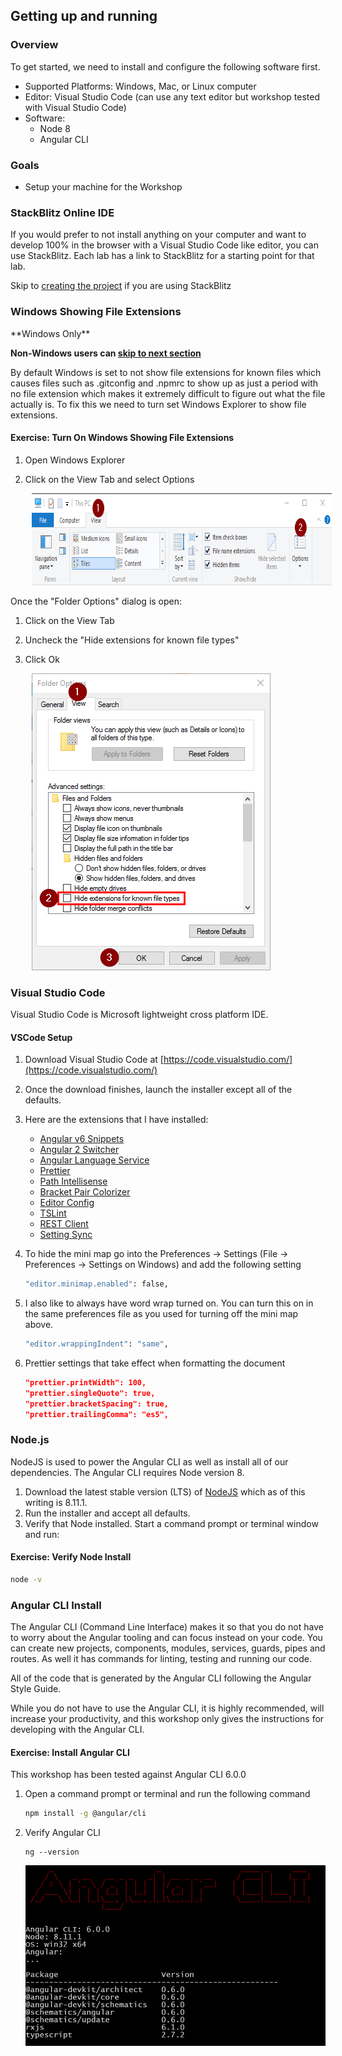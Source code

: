 ## Getting up and running

### Overview

To get started, we need to install and configure the following software first.

* Supported Platforms: Windows, Mac, or Linux computer
* Editor: Visual Studio Code (can use any text editor but workshop tested with Visual Studio Code)
* Software:
  * Node 8
  * Angular CLI

### Goals

* Setup your machine for the Workshop

### StackBlitz Online IDE

If you would prefer to not install anything on your computer and want to develop 100% in the browser with a Visual Studio Code like editor, you can use StackBlitz.  Each lab has a link to StackBlitz for a starting point for that lab.

<div class="alert alert-danger" role="alert">Skip to <a href='#chapter3'>creating the project</a> if you are using StackBlitz</div>

### Windows Showing File Extensions

<div class="alert alert-danger" role="alert">
**Windows Only**
</div>

**Non-Windows users can [skip to next section](#chapter2.4)**

By default Windows is set to not show file extensions for known files which causes files such as .gitconfig and .npmrc to show up as just a period with no file extension which makes it extremely difficult to figure out what the file actually is. To fix this we need to turn set Windows Explorer to show file extensions.

<h4 class="exercise-start">
    <b>Exercise</b>: Turn On Windows Showing File Extensions
</h4>

1. Open Windows Explorer
1. Click on the View Tab and select Options

    <img src="images/chapter1/windows-explorer-ribbon.png" style="height:147px;width:759px;margin-left: 10px">

Once the "Folder Options" dialog is open:

1. Click on the View Tab
1. Uncheck the "Hide extensions for known file types"
1. Click Ok

    <img src="images/chapter1/windows-explorer-view-options.png" style="height:475px;width:382px;margin-left: 10px">

<div class="exercise-end"></div>

### Visual Studio Code

Visual Studio Code is Microsoft lightweight cross platform IDE.

<h4 class="exercise-start">
    <b>VSCode Setup</b>
</h4>

1. Download Visual Studio Code at [https://code.visualstudio.com/](https://code.visualstudio.com/)
1. Once the download finishes, launch the installer except all of the defaults.
1. Here are the extensions that I have installed:

    * [Angular v6 Snippets](https://marketplace.visualstudio.com/items?itemName=johnpapa.Angular2)
    * [Angular 2 Switcher](https://marketplace.visualstudio.com/items?itemName=infinity1207.angular2-switcher)
    * [Angular Language Service](https://marketplace.visualstudio.com/items?itemName=Angular.ng-template)
    * [Prettier](https://marketplace.visualstudio.com/items?itemName=esbenp.prettier-vscode)
    * [Path Intellisense](https://marketplace.visualstudio.com/items?itemName=christian-kohler.path-intellisense)
    * [Bracket Pair Colorizer](https://marketplace.visualstudio.com/items?itemName=CoenraadS.bracket-pair-colorizer)
    * [Editor Config](https://marketplace.visualstudio.com/items?itemName=EditorConfig.EditorConfig)
    * [TSLint](https://marketplace.visualstudio.com/items?itemName=eg2.tslint)
    * [REST Client](https://marketplace.visualstudio.com/items?itemName=humao.rest-client)
    * [Setting Sync](https://marketplace.visualstudio.com/items?itemName=Shan.code-settings-sync)

1. To hide the mini map go into the Preferences -> Settings (File -> Preferences -> Settings on Windows) and add the following setting

    ```bash
    "editor.minimap.enabled": false,
    ```

1. I also like to always have word wrap turned on.  You can turn this on in the same preferences file as you used for turning off the mini map above.

    ```bash
    "editor.wrappingIndent": "same",
    ```

1. Prettier settings that take effect when formatting the document

    ```json
    "prettier.printWidth": 100,
    "prettier.singleQuote": true,
    "prettier.bracketSpacing": true,
    "prettier.trailingComma": "es5",
    ```

<div class="exercise-end"></div>


### Node.js

NodeJS is used to power the Angular CLI as well as install all of our dependencies. The Angular CLI requires Node version 8.

1. Download the latest stable version (LTS) of [NodeJS](http://nodejs.org) which as of this writing is 8.11.1.
1. Run the installer and accept all defaults.
1. Verify that Node installed. Start a command prompt or terminal window and run:

<h4 class="exercise-start">
    <b>Exercise</b>: Verify Node Install
</h4>

```bash
node -v
```

<div class="exercise-end"></div>

### Angular CLI Install

The Angular CLI (Command Line Interface) makes it so that you do not have to worry about the Angular tooling and can focus instead on your code. You can create new projects, components, modules, services, guards, pipes and routes. As well it has commands for linting, testing and running our code.

All of the code that is generated by the Angular CLI following the Angular Style Guide.

While you do not have to use the Angular CLI, it is highly recommended, will increase your productivity, and this workshop only gives the instructions for developing with the Angular CLI.

<h4 class="exercise-start">
    <b>Exercise</b>: Install Angular CLI
</h4>

<div class="alert alert-info" role="alert">This workshop has been tested against Angular CLI 6.0.0</div>

1. Open a command prompt or terminal and run the following command

    ```bash
    npm install -g @angular/cli
    ```

1. Verify Angular CLI

    ```shell
    ng --version
    ```

    ![ng version output](images/chapter1/ng-version.png)

<div class="exercise-end"></div>
